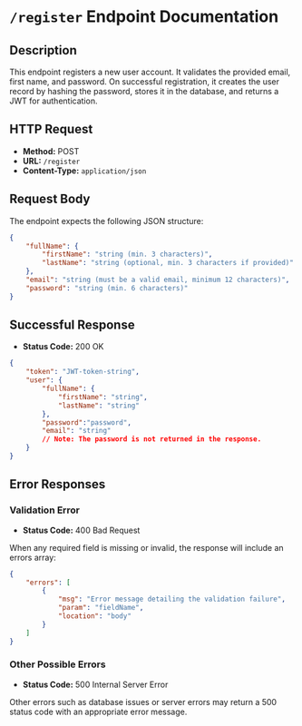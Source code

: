 # `/register` Endpoint Documentation

## Description
This endpoint registers a new user account. It validates the provided email, first name, and password. On successful registration, it creates the user record by hashing the password, stores it in the database, and returns a JWT for authentication.

## HTTP Request

- **Method:** POST
- **URL:** `/register`
- **Content-Type:** `application/json`

## Request Body

The endpoint expects the following JSON structure:

```json
{
    "fullName": {
        "firstName": "string (min. 3 characters)",
        "lastName": "string (optional, min. 3 characters if provided)"
    },
    "email": "string (must be a valid email, minimum 12 characters)",
    "password": "string (min. 6 characters)"
}
```

## Successful Response

- **Status Code:** 200 OK

```json
{
    "token": "JWT-token-string",
    "user": {
        "fullName": {
            "firstName": "string",
            "lastName": "string"
        },
        "password":"password",
        "email": "string"
        // Note: The password is not returned in the response.
    }
}
```

## Error Responses

### Validation Error
- **Status Code:** 400 Bad Request

When any required field is missing or invalid, the response will include an errors array:

```json
{
    "errors": [
        {
            "msg": "Error message detailing the validation failure",
            "param": "fieldName",
            "location": "body"
        }
    ]
}
```

### Other Possible Errors
- **Status Code:** 500 Internal Server Error

Other errors such as database issues or server errors may return a 500 status code with an appropriate error message.